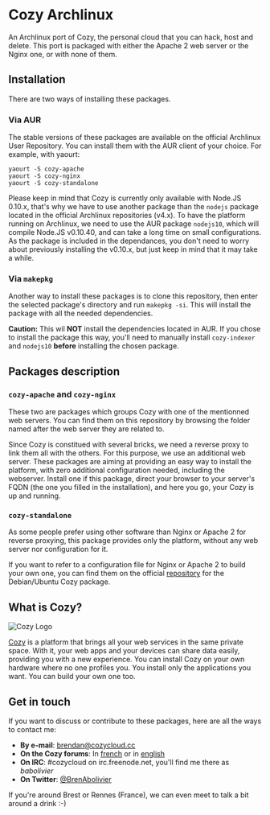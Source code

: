 # Cozy Archlinux

An Archlinux port of Cozy, the personal cloud that you can hack, host and delete. This port is packaged with either the Apache 2 web server or the Nginx one, or with none of them.

## Installation

There are two ways of installing these packages.

### Via AUR

The stable versions of these packages are available on the official Archlinux User Repository. You can install them with the AUR client of your choice. For example, with yaourt:

```
yaourt -S cozy-apache
yaourt -S cozy-nginx
yaourt -S cozy-standalone
```

Please keep in mind that Cozy is currently only available with Node.JS 0.10.x, that's why we have to use another package than the `nodejs` package located in the official Archlinux repositories (v4.x). To have the platform running on Archlinux, we need to use the AUR package `nodejs10`, which will compile Node.JS v0.10.40, and can take a long time on small configurations. As the package is included in the dependances, you don't need to worry about previously installing the v0.10.x, but just keep in mind that it may take a while.

### Via `makepkg`

Another way to install these packages is to clone this repository, then enter the selected package's directory and run `makepkg -si`. This will install the package with all the needed dependencies.

**Caution:** This wil **NOT** install the dependencies located in AUR. If you chose to install the package this way, you'll need to manually install `cozy-indexer` and `nodejs10` **before** installing the chosen package.

## Packages description

### `cozy-apache` and `cozy-nginx`

These two are packages which groups Cozy with one of the mentionned web servers. You can find them on this repository by browsing the folder named after the web server they are related to.

Since Cozy is constitued with several bricks, we need a reverse proxy to link them all with the others. For this purpose, we use an additional web server. These packages are aiming at providing an easy way to install the platform, with zero additional configuration needed, including the webserver. Install one if this package, direct your browser to your server's FQDN (the one you filled in the installation), and here you go, your Cozy is up and running.

### `cozy-standalone`

As some people prefer using other software than Nginx or Apache 2 for reverse proxying, this package provides only the platform, without any web server nor configuration for it.

If you want to refer to a configuration file for Nginx or Apache 2 to build your own one, you can find them on the official [repository](https://github.com/cozy/cozy-debian) for the Debian/Ubuntu Cozy package.

## What is Cozy?

![Cozy Logo](https://raw.github.com/mycozycloud/cozy-setup/gh-pages/assets/images/happycloud.png)

[Cozy](http://cozy.io) is a platform that brings all your web services in the
same private space.  With it, your web apps and your devices can share data
easily, providing you
with a new experience. You can install Cozy on your own hardware where no one
profiles you. You install only the applications you want. You can build your
own one too.

## Get in touch

If you want to discuss or contribute to these packages, here are all the ways to contact me:

* **By e-mail**: <brendan@cozycloud.cc>
* **On the Cozy forums**: In [french](https://forum.cozy.io/t/cozy-sur-archlinux/1341) or in [english](https://forum.cozy.io/t/cozy-on-archlinux/1342)
* **On IRC**: #cozycloud on irc.freenode.net, you'll find me there as *babolivier*
* **On Twitter**: [@BrenAbolivier](https://twitter.com/BrenAbolivier)

If you're around Brest or Rennes (France), we can even meet to talk a bit around a drink :-)
